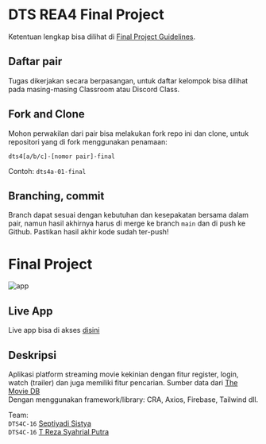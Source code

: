# DTS REA4 Final Project

Ketentuan lengkap bisa dilihat di [Final Project Guidelines](https://docs.google.com/document/d/122KyWNQ4xxU4aFwWbM4vIfH7LM4AH2CZEZa3YsEHjCk). 

## Daftar pair

Tugas dikerjakan secara berpasangan, untuk daftar kelompok bisa dilihat pada masing-masing Classroom atau Discord Class.

## Fork and Clone

Mohon perwakilan dari pair bisa melakukan fork repo ini dan clone, untuk repositori yang di fork menggunakan penamaan:

`dts4[a/b/c]-[nomor pair]-final`

Contoh: `dts4a-01-final`

## Branching, commit

Branch dapat sesuai dengan kebutuhan dan kesepakatan bersama dalam pair, namun hasil akhirnya harus di merge ke branch `main` dan di push ke Github. Pastikan hasil akhir kode sudah ter-push!

# Final Project

![app](https://thumbs.gfycat.com/UnluckySpotlessBichonfrise-size_restricted.gif)

## Live App

Live app bisa di akses [disini](https://chillix-rea4c-16.web.app)

## Deskripsi

Aplikasi platform streaming movie kekinian dengan fitur register, login, watch (trailer) dan juga memiliki fitur pencarian. Sumber data dari [The Movie DB](https://developers.themoviedb.org/3/) <br/>
Dengan menggunakan framework/library: CRA, Axios, Firebase, Tailwind dll.

Team: <br />
`DTS4C-16` [Septiyadi Sistya](https://github.com/septiyadi396) <br />
`DTS4C-16` [T Reza Syahrial Putra](https://github.com/teukureza29)